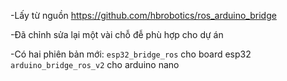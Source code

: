 -Lấy từ nguồn https://github.com/hbrobotics/ros_arduino_bridge

-Đã chỉnh sửa lại một vài chỗ đễ phù hợp cho dự án

-Có hai phiên bản mới:
    ```esp32_bridge_ros```      cho board esp32
    ```arduino_bridge_ros_v2``` cho arduino nano
